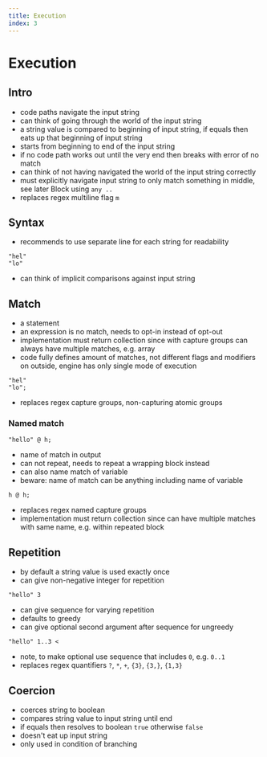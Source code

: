 ```yaml
---
title: Execution
index: 3
---
```

# Execution



## Intro

- code paths navigate the input string
- can think of going through the world of the input string
- a string value is compared to beginning of input string, if equals then eats up that beginning of input string
- starts from beginning to end of the input string
- if no code path works out until the very end then breaks with error of no match
- can think of not having navigated the world of the input string correctly
- must explicitly navigate input string to only match something in middle, see later Block using `any ..`
- replaces regex multiline flag `m`



## Syntax

- recommends to use separate line for each string for readability

```
"hel"
"lo"
```

- can think of implicit comparisons against input string



## Match

- a statement
- an expression is no match, needs to opt-in instead of opt-out
- implementation must return collection since with capture groups can always have multiple matches, e.g. array
- code fully defines amount of matches, not different flags and modifiers on outside, engine has only single mode of execution

```
"hel"
"lo";
```

- replaces regex capture groups, non-capturing atomic groups

### Named match

```
"hello" @ h;
```

- name of match in output
- can not repeat, needs to repeat a wrapping block instead
- can also name match of variable
- beware: name of match can be anything including name of variable

```
h @ h;
```

- replaces regex named capture groups
- implementation must return collection since can have multiple matches with same name, e.g. within repeated block



## Repetition

- by default a string value is used exactly once
- can give non-negative integer for repetition

```
"hello" 3
```

- can give sequence for varying repetition
- defaults to greedy
- can give optional second argument after sequence for ungreedy

```
"hello" 1..3 <
```

- note, to make optional use sequence that includes `0`, e.g. `0..1`
- replaces regex quantifiers `?`, `*`, `+`, `{3}`, `{3,}`, `{1,3}` 



## Coercion

- coerces string to boolean
- compares string value to input string until end
- if equals then resolves to boolean `true` otherwise `false`
- doesn't eat up input string
- only used in condition of branching
